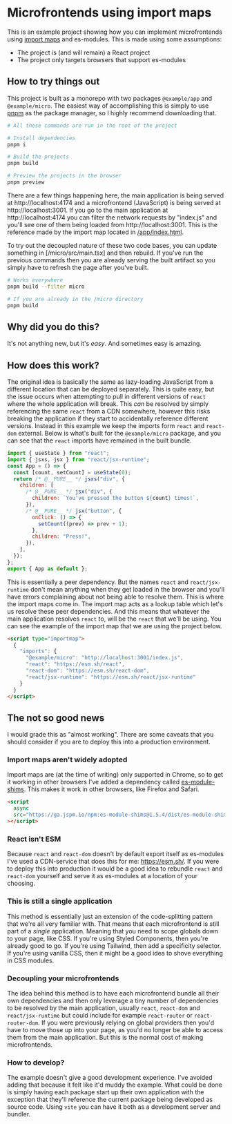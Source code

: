 # Microfrontends using import maps

This is an example project showing how you can implement microfrontends using [import maps](https://github.com/WICG/import-maps) and es-modules. This is made using some assumptions:

- The project is (and will remain) a React project
- The project only targets browsers that support es-modules

## How to try things out

This project is built as a monorepo with two packages `@example/app` and `@example/micro`. The easiest way of accomplishing this is simply to use [pnpm](https://pnpm.io/) as the package manager, so I highly recommend downloading that.

```bash
# All these commands are run in the root of the project

# Install dependencies
pnpm i

# Build the projects
pnpm build

# Preview the projects in the browser
pnpm preview
```

There are a few things happening here, the main application is being served at http://localhost:4174 and a microfrontend (JavaScript) is being served at http://localhost:3001. If you go to the main application at http://localhost:4174 you can filter the network requests by "index.js" and you'll see one of them being loaded from http://localhost:3001. This is the reference made by the import map located in [/app/index.html](/app/index.html).

To try out the decoupled nature of these two code bases, you can update something in [/micro/src/main.tsx] and then rebuild. If you've run the previous commands then you are already serving the built artifact so you simply have to refresh the page after you've built.

```bash
# Works everywhere
pnpm build --filter micro

# If you are already in the /micro directory
pnpm build
```

## Why did you do this?

It's not anything new, but it's _easy_. And sometimes easy is amazing.

## How does this work?

The original idea is basically the same as lazy-loading JavaScript from a different location that can be deployed separately. This is quite easy, but the issue occurs when attempting to pull in different versions of `react` where the whole application will break. This _can_ be resolved by simply referencing the same `react` from a CDN somewhere, however this risks breaking the application if they start to accidentally reference different versions. Instead in this example we keep the imports form `react` and `react-dom` external. Below is what's built for the `@example/micro` package, and you can see that the `react` imports have remained in the built bundle.

```js
import { useState } from "react";
import { jsxs, jsx } from "react/jsx-runtime";
const App = () => {
  const [count, setCount] = useState(0);
  return /* @__PURE__ */ jsxs("div", {
    children: [
      /* @__PURE__ */ jsx("div", {
        children: `You've pressed the button ${count} times!`,
      }),
      /* @__PURE__ */ jsx("button", {
        onClick: () => {
          setCount((prev) => prev + 1);
        },
        children: "Press!",
      }),
    ],
  });
};
export { App as default };
```

This is essentially a peer dependency. But the names `react` and `react/jsx-runtime` don't mean anything when they get loaded in the browser and you'll have errors complaining about not being able to resolve them. This is where the import maps come in. The import map acts as a lookup table which let's us resolve these peer dependencies. And this means that whatever the main application resolves `react` to, will be the `react` that we'll be using. You can see the example of the import map that we are using the project below.

```html
<script type="importmap">
  {
    "imports": {
      "@example/micro": "http://localhost:3001/index.js",
      "react": "https://esm.sh/react",
      "react-dom": "https://esm.sh/react-dom",
      "react/jsx-runtime": "https://esm.sh/react/jsx-runtime"
    }
  }
</script>
```

## The not so good news

I would grade this as "almost working". There are some caveats that you should consider if you are to deploy this into a production environment.

### Import maps aren't widely adopted

Import maps are (at the time of writing) only supported in Chrome, so to get it working in other browsers I've added a dependency called [es-module-shims](https://github.com/guybedford/es-module-shims). This makes it work in other browsers, like Firefox and Safari.

```html
<script
  async
  src="https://ga.jspm.io/npm:es-module-shims@1.5.4/dist/es-module-shims.js"
></script>
```

### React isn't ESM

Because `react` and `react-dom` doesn't by default export itself as es-modules I've used a CDN-service that does this for me: https://esm.sh/. If you were to deploy this into production it would be a good idea to rebundle `react` and `react-dom` yourself and serve it as es-modules at a location of your choosing.

### This is still a single application

This method is essentially just an extension of the code-splitting pattern that we're all very familiar with. That means that each microfrontend is still part of a _single_ application. Meaning that you need to scope globals down to your page, like CSS. If you're using Styled Components, then you're already good to go. If you're using Tailwind, then add a specificity selector. If you're using vanilla CSS, then it might be a good idea to shove everything in CSS modules.

### Decoupling your microfrontends

The idea behind this method is to have each microfrontend bundle all their own dependencies and then only leverage a tiny number of dependencies to be resolved by the main application, usually `react`, `react-dom` and `react/jsx-runtime` but could include for example `react-router` or `react-router-dom`. If you were previously relying on global providers then you'd have to move those up into your page, as you'd no longer be able to access them from the main application. But this is the normal cost of making microfrontends.

### How to develop?

The example doesn't give a good development experience. I've avoided adding that because it felt like it'd muddy the example. What could be done is simply having each package start up their own application with the exception that they'll reference the current package being developed as source code. Using `vite` you can have it both as a development server and bundler.
